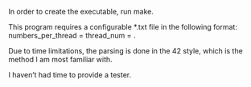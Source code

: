 In order to create the executable, run make.

This program requires a configurable *.txt file in the following format:
numbers_per_thread = <number> thread_num = <number>.

Due to time limitations, the parsing is done in the 42 style, which is the method I am most familiar with.

I haven’t had time to provide a tester.
